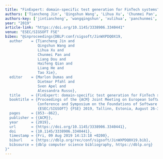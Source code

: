 ```yaml
---
title: "FinExpert: domain-specific test generation for FinTech systems"
authors: ['Tiancheng Jin', 'Qingshun Wang', 'Lihua Xu', 'Chunmei Pan', 'Liang Dou', 'Haifeng Qian', 'Liang He 0001', 'Tao Xie']
authors-key: ['jintiancheng', 'wangqingshun', 'xulihua', 'panchunmei', 'douliang', 'qianhaifeng', 'heliang', 'xietao']
year: "2019"
article-link: "https://doi.org/10.1145/3338906.3340441"
venue: "ESEC/SIGSOFT FSE"
bibex: "@inproceedings{DBLP:conf/sigsoft/JinWXPDQ0X19,
  author    = {Tiancheng Jin and
               Qingshun Wang and
               Lihua Xu and
               Chunmei Pan and
               Liang Dou and
               Haifeng Qian and
               Liang He and
               Tao Xie},
  editor    = {Marlon Dumas and
               Dietmar Pfahl and
               Sven Apel and
               Alessandra Russo},
  title     = {FinExpert: domain-specific test generation for FinTech systems},
  booktitle = {Proceedings of the {ACM} Joint Meeting on European Software Engineering
               Conference and Symposium on the Foundations of Software Engineering,
               {ESEC/SIGSOFT} {FSE} 2019, Tallinn, Estonia, August 26-30, 2019},
  pages     = {853--862},
  publisher = {{ACM}},
  year      = {2019},
  url       = {https://doi.org/10.1145/3338906.3340441},
  doi       = {10.1145/3338906.3340441},
  timestamp = {Fri, 09 Aug 2019 14:13:18 +0200},
  biburl    = {https://dblp.org/rec/conf/sigsoft/JinWXPDQ0X19.bib},
  bibsource = {dblp computer science bibliography, https://dblp.org}
}"
---
```

